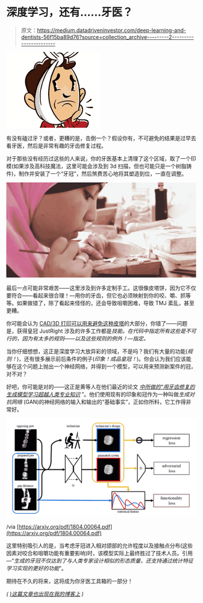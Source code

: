 # 深度学习，还有……牙医？

> 原文：<https://medium.datadriveninvestor.com/deep-learning-and-dentists-56f15ba89d76?source=collection_archive---------2----------------------->

![](img/88f390b8ef9517204ad07bb312853f04.png)

有没有磕过牙？或者，更糟的是，击倒一个？假设你有，不可避免的结果是过早去看牙医，然后是非常有趣的牙齿修复过程。

对于那些没有经历过这些的人来说，你的牙医基本上清理了这个区域，取了一个印模(如果涉及高科技魔法，这里可能会涉及到 3d 扫描，但也可能只是一个树脂铸件)，制作并安装了一个“牙冠”，然后煞费苦心地将其塑造到位，一直在调整。

![](img/a4fa4123fc923e22a278d10b59fc1e85.png)

最后一点可能非常艰苦——这里涉及到许多定制手工。这很像皮塔饼，因为它不仅要符合——看起来很合理！—用你的牙齿，但它也必须映射到你的咬、嚼、抓等等。如果做错了，除了看起来怪怪的，还会导致咀嚼困难，导致 TMJ 紊乱，甚至更糟。

你可能会认为 [CAD/3D 打印可以用来避免这种皮塔](https://dl.acm.org/citation.cfm?id=1945160)的大部分，你错了——问题是，获得皇冠 JustRight 涉及的许多工作都是*技能。在代码中指定所有这些是不可行的，因为有太多的规则——以及这些规则的例外！—指定。*

当你仔细想想，这正是深度学习大放异彩的领域，不是吗？我们有大量的功能(*规则！*)，还有很多展示前后条件的例子(*印象！成品皇冠！*)。你会认为我们应该能够在这个问题上抛出一个神经网络，并得到一个模型，可以用来预测新案件的冠，对不对？

好吧，你可能是对的——这正是黄等人在他们最近的论文 [*中所做的“用牙齿修复的生成模型学习超越人类专业知识*](https://arxiv.org/pdf/1804.00064.pdf) ”。他们使用现有的印象和冠作为一种叫做*生成对抗网络* (GAN)的神经网络的输入和输出的“基础事实”，正如你所料，它工作得非常好。

![](img/8df2b1857fe20dbbf9ac4922f363aa84.png)

/via [https://arxiv.org/pdf/1804.00064.pdf](https://arxiv.org/pdf/1804.00064.pdf)

这里特别吸引人的是，当考虑牙冠进入相对颌部的允许程度以及接触点分布(这些因素对咬合和咀嚼功能有重要影响)时，该模型实际上最终胜过了技术人员。引用—“*生成的牙冠不仅达到了与人类专家设计相似的形态质量，还支持通过统计特征学习实现的更好的功能*”。

期待在不久的将来，这将成为你牙医工具箱的一部分！

*(* [*)这篇文章也出现在我的博客上*](http://dieswaytoofast.blogspot.com/2018/05/deep-learning-and-dentists.html) *)*